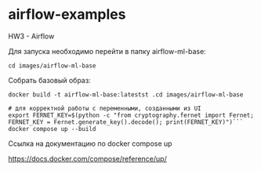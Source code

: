 # airflow-examples
HW3 - Airflow

Для запуска необходимо перейти в папку airflow-ml-base:
~~~
cd images/airflow-ml-base
~~~
Собрать базовый образ:
~~~
docker build -t airflow-ml-base:latestst .cd images/airflow-ml-base
~~~

~~~
# для корректной работы с переменными, созданными из UI
export FERNET_KEY=$(python -c "from cryptography.fernet import Fernet; FERNET_KEY = Fernet.generate_key().decode(); print(FERNET_KEY)")```
docker compose up --build
~~~
Ссылка на документацию по docker compose up

https://docs.docker.com/compose/reference/up/
